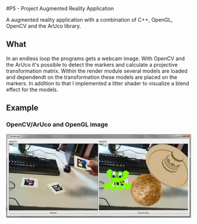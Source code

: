 #P5 - Project Augmented Reality Application

A augmented reality application with a combination of C++, OpenGL, OpenCV and the ArUco library.

## What
In an endless loop the programs gets a webcam image. With OpenCV and the ArUco it's possible to detect the markers and calculate a projective transformation matrix.
Within the render module several models are loaded and dependendt on the transformation these models are placed on the markers.
In addition to that I implemented a litter shader to visualize a blend effect for the models.

## Example

### OpenCV/ArUco and OpenGL image

![Alt text](ArExample.JPG?raw=true)

